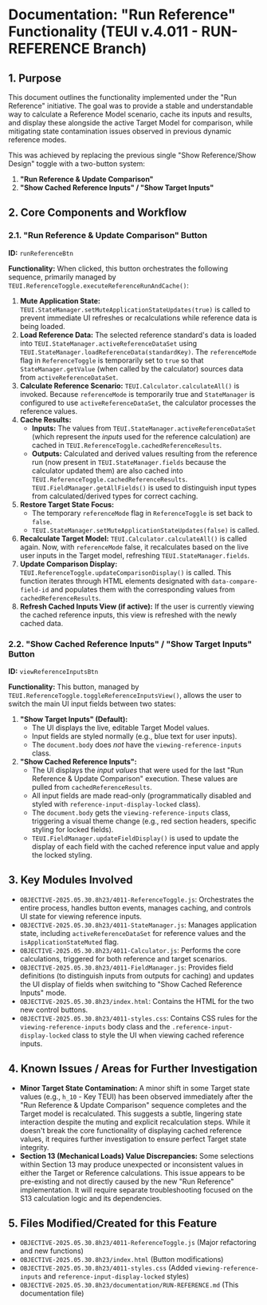 # Documentation: "Run Reference" Functionality (TEUI v.4.011 - RUN-REFERENCE Branch)

## 1. Purpose

This document outlines the functionality implemented under the "Run Reference" initiative. The goal was to provide a stable and understandable way to calculate a Reference Model scenario, cache its inputs and results, and display these alongside the active Target Model for comparison, while mitigating state contamination issues observed in previous dynamic reference modes.

This was achieved by replacing the previous single "Show Reference/Show Design" toggle with a two-button system:

1.  **"Run Reference & Update Comparison"**
2.  **"Show Cached Reference Inputs" / "Show Target Inputs"**

## 2. Core Components and Workflow

### 2.1. "Run Reference & Update Comparison" Button

**ID:** `runReferenceBtn`

**Functionality:**
When clicked, this button orchestrates the following sequence, primarily managed by `TEUI.ReferenceToggle.executeReferenceRunAndCache()`:

1.  **Mute Application State:** `TEUI.StateManager.setMuteApplicationStateUpdates(true)` is called to prevent immediate UI refreshes or recalculations while reference data is being loaded.
2.  **Load Reference Data:** The selected reference standard's data is loaded into `TEUI.StateManager.activeReferenceDataSet` using `TEUI.StateManager.loadReferenceData(standardKey)`. The `referenceMode` flag in `ReferenceToggle` is temporarily set to `true` so that `StateManager.getValue` (when called by the calculator) sources data from `activeReferenceDataSet`.
3.  **Calculate Reference Scenario:** `TEUI.Calculator.calculateAll()` is invoked. Because `referenceMode` is temporarily true and `StateManager` is configured to use `activeReferenceDataSet`, the calculator processes the reference values.
4.  **Cache Results:**
    - **Inputs:** The values from `TEUI.StateManager.activeReferenceDataSet` (which represent the _inputs_ used for the reference calculation) are cached in `TEUI.ReferenceToggle.cachedReferenceResults`.
    - **Outputs:** Calculated and derived values resulting from the reference run (now present in `TEUI.StateManager.fields` because the calculator updated them) are also cached into `TEUI.ReferenceToggle.cachedReferenceResults`. `TEUI.FieldManager.getAllFields()` is used to distinguish input types from calculated/derived types for correct caching.
5.  **Restore Target State Focus:**
    - The temporary `referenceMode` flag in `ReferenceToggle` is set back to `false`.
    - `TEUI.StateManager.setMuteApplicationStateUpdates(false)` is called.
6.  **Recalculate Target Model:** `TEUI.Calculator.calculateAll()` is called again. Now, with `referenceMode` false, it recalculates based on the live user inputs in the Target model, refreshing `TEUI.StateManager.fields`.
7.  **Update Comparison Display:** `TEUI.ReferenceToggle.updateComparisonDisplay()` is called. This function iterates through HTML elements designated with `data-compare-field-id` and populates them with the corresponding values from `cachedReferenceResults`.
8.  **Refresh Cached Inputs View (if active):** If the user is currently viewing the cached reference inputs, this view is refreshed with the newly cached data.

### 2.2. "Show Cached Reference Inputs" / "Show Target Inputs" Button

**ID:** `viewReferenceInputsBtn`

**Functionality:**
This button, managed by `TEUI.ReferenceToggle.toggleReferenceInputsView()`, allows the user to switch the main UI input fields between two states:

1.  **"Show Target Inputs" (Default):**
    - The UI displays the live, editable Target Model values.
    - Input fields are styled normally (e.g., blue text for user inputs).
    - The `document.body` does _not_ have the `viewing-reference-inputs` class.
2.  **"Show Cached Reference Inputs":**
    - The UI displays the _input values_ that were used for the last "Run Reference & Update Comparison" execution. These values are pulled from `cachedReferenceResults`.
    - All input fields are made read-only (programmatically disabled and styled with `reference-input-display-locked` class).
    - The `document.body` gets the `viewing-reference-inputs` class, triggering a visual theme change (e.g., red section headers, specific styling for locked fields).
    - `TEUI.FieldManager.updateFieldDisplay()` is used to update the display of each field with the cached reference input value and apply the locked styling.

## 3. Key Modules Involved

- `OBJECTIVE-2025.05.30.8h23/4011-ReferenceToggle.js`: Orchestrates the entire process, handles button events, manages caching, and controls UI state for viewing reference inputs.
- `OBJECTIVE-2025.05.30.8h23/4011-StateManager.js`: Manages application state, including `activeReferenceDataSet` for reference values and the `isApplicationStateMuted` flag.
- `OBJECTIVE-2025.05.30.8h23/4011-Calculator.js`: Performs the core calculations, triggered for both reference and target scenarios.
- `OBJECTIVE-2025.05.30.8h23/4011-FieldManager.js`: Provides field definitions (to distinguish inputs from outputs for caching) and updates the UI display of fields when switching to "Show Cached Reference Inputs" mode.
- `OBJECTIVE-2025.05.30.8h23/index.html`: Contains the HTML for the two new control buttons.
- `OBJECTIVE-2025.05.30.8h23/4011-styles.css`: Contains CSS rules for the `viewing-reference-inputs` body class and the `.reference-input-display-locked` class to style the UI when viewing cached reference inputs.

## 4. Known Issues / Areas for Further Investigation

- **Minor Target State Contamination:** A minor shift in some Target state values (e.g., `h_10` - Key TEUI) has been observed immediately after the "Run Reference & Update Comparison" sequence completes and the Target model is recalculated. This suggests a subtle, lingering state interaction despite the muting and explicit recalculation steps. While it doesn't break the core functionality of displaying cached reference values, it requires further investigation to ensure perfect Target state integrity.
- **Section 13 (Mechanical Loads) Value Discrepancies:** Some selections within Section 13 may produce unexpected or inconsistent values in either the Target or Reference calculations. This issue appears to be pre-existing and not directly caused by the new "Run Reference" implementation. It will require separate troubleshooting focused on the S13 calculation logic and its dependencies.

## 5. Files Modified/Created for this Feature

- `OBJECTIVE-2025.05.30.8h23/4011-ReferenceToggle.js` (Major refactoring and new functions)
- `OBJECTIVE-2025.05.30.8h23/index.html` (Button modifications)
- `OBJECTIVE-2025.05.30.8h23/4011-styles.css` (Added `viewing-reference-inputs` and `reference-input-display-locked` styles)
- `OBJECTIVE-2025.05.30.8h23/documentation/RUN-REFERENCE.md` (This documentation file)
